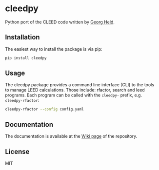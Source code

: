 # cleedpy

Python port of the CLEED code written by [Georg Held](https://github.com/GeorgHeld).

## Installation

The easiest way to install the package is via pip:

```bash
pip install cleedpy
```

## Usage

The cleedpy package provides a command line interface (CLI) to the tools to manage LEED calculations.
Those include: rfactor, search and leed programs.
Each program can be called with the `cleedpy-` prefix, e.g. `cleedpy-rfactor`:

```bash
cleedpy-rfactor --config config.yaml
```

## Documentation

The documentation is available at the [Wiki page](https://github.com/empa-scientific-it/cleedpy/wiki) of the repository.


## License
MIT

